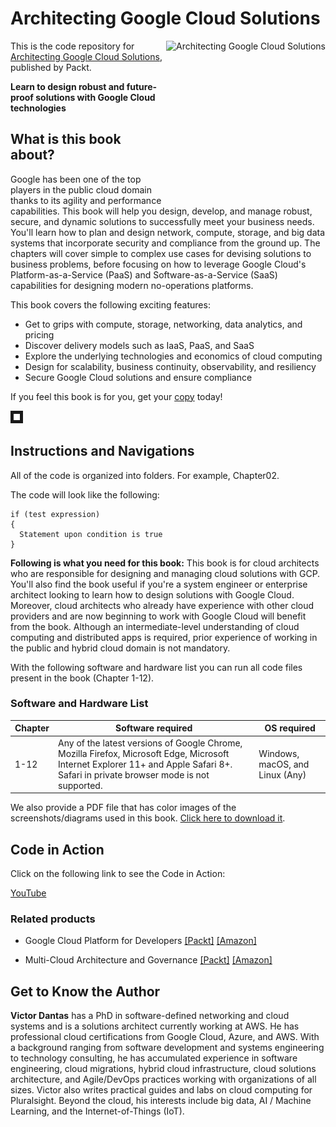 # Architecting Google Cloud Solutions

<a href="https://www.packtpub.com/product/Architecting-Google-Cloud-Solutions/9781800563308?utm_source=github&utm_medium=repository&utm_campaign=9781800563308"><img src="https://static.packt-cdn.com/products/9781800563308/cover/smaller" alt="Architecting Google Cloud Solutions" height="256px" align="right"></a>

This is the code repository for [Architecting Google Cloud Solutions](https://www.packtpub.com/product/Architecting-Google-Cloud-Solutions/9781800563308?utm_source=github&utm_medium=repository&utm_campaign=9781800563308), published by Packt.

**Learn to design robust and future-proof solutions with Google Cloud technologies**

## What is this book about?
Google has been one of the top players in the public cloud domain thanks to its agility and performance capabilities. This book will help you design, develop, and manage robust, secure, and dynamic solutions to successfully meet your business needs.
You'll learn how to plan and design network, compute, storage, and big data systems that incorporate security and compliance from the ground up. The chapters will cover simple to complex use cases for devising solutions to business problems, before focusing on how to leverage Google Cloud's Platform-as-a-Service (PaaS) and Software-as-a-Service (SaaS) capabilities for designing modern no-operations platforms.

This book covers the following exciting features: 
* Get to grips with compute, storage, networking, data analytics, and pricing
* Discover delivery models such as IaaS, PaaS, and SaaS
* Explore the underlying technologies and economics of cloud computing
* Design for scalability, business continuity, observability, and resiliency
* Secure Google Cloud solutions and ensure compliance

If you feel this book is for you, get your [copy](https://www.amazon.com/dp/1800563302) today!

<a href="https://www.packtpub.com/?utm_source=github&utm_medium=banner&utm_campaign=GitHubBanner"><img src="https://raw.githubusercontent.com/PacktPublishing/GitHub/master/GitHub.png" alt="https://www.packtpub.com/" border="5" /></a>

## Instructions and Navigations
All of the code is organized into folders. For example, Chapter02.

The code will look like the following:
```
if (test expression)
{
  Statement upon condition is true
}
```

**Following is what you need for this book:**
This book is for cloud architects who are responsible for designing and managing cloud solutions with GCP. You'll also find the book useful if you're a system engineer or enterprise architect looking to learn how to design solutions with Google Cloud. Moreover, cloud architects who already have experience with other cloud providers and are now beginning to work with Google Cloud will benefit from the book. Although an intermediate-level understanding of cloud computing and distributed apps is required, prior experience of working in the public and hybrid cloud domain is not mandatory.

With the following software and hardware list you can run all code files present in the book (Chapter 1-12).

### Software and Hardware List

| Chapter  | Software required                            | OS required                        |
| -------- | ---------------------------------------------| -----------------------------------|
| 1-12     | Any of the latest versions of Google Chrome, Mozilla Firefox, Microsoft Edge, Microsoft Internet Explorer 11+ and Apple Safari 8+. Safari in private browser mode is not supported.  | Windows, macOS, and Linux (Any)    |
              
            
                                   
             
We also provide a PDF file that has color images of the screenshots/diagrams used in this book. [Click here to download it](http://www.packtpub.com/sites/default/files/downloads/9781800563308_ColorImages.pdf).

## Code in Action

Click on the following link to see the Code in Action:

[YouTube](https://www.youtube.com/playlist?list=PLeLcvrwLe187kjZmHY2Q8qdz1RdVUfKgY)

### Related products <Other books you may enjoy>
* Google Cloud Platform for Developers [[Packt]](https://www.packtpub.com/product/google-cloud-platform-for-developers/9781788837675?utm_source=github&utm_medium=repository&utm_campaign=9781788837675) [[Amazon]](https://www.amazon.com/dp/1788837673)

* Multi-Cloud Architecture and Governance [[Packt]](https://www.packtpub.com/product/multi-cloud-architecture-and-governance/9781800203198?utm_source=github&utm_medium=repository&utm_campaign=9781800203198) [[Amazon]](https://www.amazon.com/dp/1800203195)

## Get to Know the Author
**Victor Dantas** has a PhD in software-defined networking and cloud systems and is a solutions architect currently working at AWS. He has professional cloud certifications from Google Cloud, Azure, and AWS. With a background ranging from software development and systems engineering to technology consulting, he has accumulated experience in software engineering, cloud migrations, hybrid cloud infrastructure, cloud solutions architecture, and Agile/DevOps practices working with organizations of all sizes. Victor also writes practical guides and labs on cloud computing for Pluralsight. Beyond the cloud, his interests include big data, AI / Machine Learning, and the Internet-of-Things (IoT).
